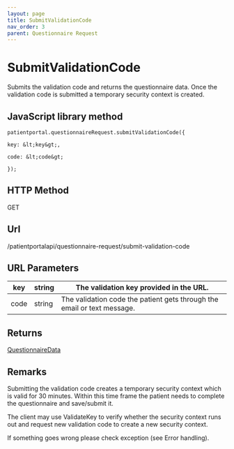 ```yaml
---
layout: page
title: SubmitValidationCode
nav_order: 3
parent: Questionnaire Request
---
```


# SubmitValidationCode

Submits the validation code and returns the questionnaire data. Once the validation code is submitted a temporary security context is created.

## JavaScript library method

```
patientportal.questionnaireRequest.submitValidationCode({

key: &lt;key&gt;,

code: &lt;code&gt;

});
```

## HTTP Method

GET

## ****Url****

/patientportalapi/questionnaire-request/submit-validation-code

## URL Parameters

| key | string | The validation key provided in the URL. |
| --- | --- | --- |
| code | string | The validation code the patient gets through the email or text message. |

## Returns

[QuestionnaireData](#_QuestionnaireData)

## Remarks

Submitting the validation code creates a temporary security context which is valid for 30 minutes. Within this time frame the patient needs to complete the questionnaire and save/submit it.

The client may use ValidateKey to verify whether the security context runs out and request new validation code to create a new security context.

If something goes wrong please check exception (see Error handling).
